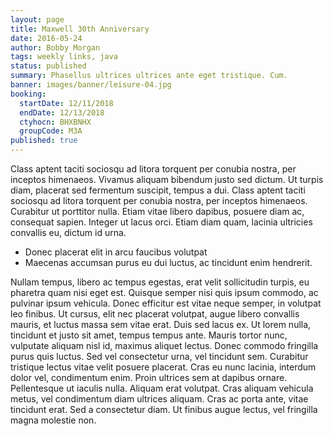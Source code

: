 ```yaml
---
layout: page
title: Maxwell 30th Anniversary
date: 2016-05-24
author: Bobby Morgan
tags: weekly links, java
status: published
summary: Phasellus ultrices ultrices ante eget tristique. Cum.
banner: images/banner/leisure-04.jpg
booking:
  startDate: 12/11/2018
  endDate: 12/13/2018
  ctyhocn: BHXBNHX
  groupCode: M3A
published: true
---
```

Class aptent taciti sociosqu ad litora torquent per conubia nostra, per inceptos himenaeos. Vivamus aliquam bibendum justo sed dictum. Ut turpis diam, placerat sed fermentum suscipit, tempus a dui. Class aptent taciti sociosqu ad litora torquent per conubia nostra, per inceptos himenaeos. Curabitur ut porttitor nulla. Etiam vitae libero dapibus, posuere diam ac, consequat sapien. Integer ut lacus orci. Etiam diam quam, lacinia ultricies convallis eu, dictum id urna.

* Donec placerat elit in arcu faucibus volutpat
* Maecenas accumsan purus eu dui luctus, ac tincidunt enim hendrerit.

Nullam tempus, libero ac tempus egestas, erat velit sollicitudin turpis, eu pharetra quam nisi eget est. Quisque semper nisi quis ipsum commodo, ac pulvinar ipsum vehicula. Donec efficitur est vitae neque semper, in volutpat leo finibus. Ut cursus, elit nec placerat volutpat, augue libero convallis mauris, et luctus massa sem vitae erat. Duis sed lacus ex. Ut lorem nulla, tincidunt et justo sit amet, tempus tempus ante. Mauris tortor nunc, vulputate aliquam nisl id, maximus aliquet lectus. Donec commodo fringilla purus quis luctus.
Sed vel consectetur urna, vel tincidunt sem. Curabitur tristique lectus vitae velit posuere placerat. Cras eu nunc lacinia, interdum dolor vel, condimentum enim. Proin ultrices sem at dapibus ornare. Pellentesque ut iaculis nulla. Aliquam erat volutpat. Cras aliquam vehicula metus, vel condimentum diam ultrices aliquam. Cras ac porta ante, vitae tincidunt erat. Sed a consectetur diam. Ut finibus augue lectus, vel fringilla magna molestie non.
